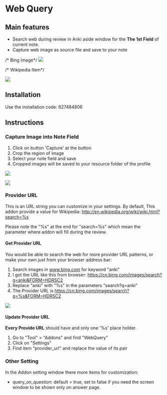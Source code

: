 # Web Query

## Main features
- Search web during review in Anki aside window for the **The 1st Field** of current note.
- Capture web image as source file and save to your note

/* Bing Image*/
![](https://raw.githubusercontent.com/upday7/WebQuery/master/screenshots/main_bing.png)

/* Wikipedia Item*/

![](https://raw.githubusercontent.com/upday7/WebQuery/master/screenshots/main_wiki.png)


## Installation
Use the installation code: 627484806

## Instructions
### Capture Image into Note Field
1. Click on button 'Capture' at the button
2. Crop the region of image
2. Select your note field and save
3. Cropped images will be saved to your resource folder of the profile 

![](https://raw.githubusercontent.com/upday7/WebQuery/master/screenshots/save_cropped_img_to_field.png)


![](https://raw.githubusercontent.com/upday7/WebQuery/master/screenshots/save_cropped_img_to_field_2.png)

### Provider URL
This is an URL string you can customize in your settings. By default, 
This addon provide a value for Wikipedia: http://en.wikipedia.org/wiki/wiki.html?search=%s

Please note the "%s" at the end for "search=%s" which mean the parameter where addon will fill during the review.

#### Get Provider URL
You would be able to search the web for more provider URL patterns, or make your own just from your browser address bar:
1. Search images in www.bing.com for keyword "anki"
2. I got the URL like this from browser: https://cn.bing.com/images/search?q=anki&FORM=HDRSC2
3. Replace "anki" with "%s" in the parameters "search?q=anki"
4. The Provider URL is https://cn.bing.com/images/search?q=%s&FORM=HDRSC2

![](https://raw.githubusercontent.com/upday7/WebQuery/master/screenshots/url_provider.png)

#### Update Provider URL
**Every Provide URL** should have and only one '%s' place holder.

1. Go to "Tool" > "Addons" and find "WebQuery"
2. Click on "Settings"
3. Find item "provider_url" and replace the value of its pair

### Other Setting
In the Addon setting window there more items for customization:
- query_on_question: default = true, set to false if you need the screen window to be shown only on answer page.
